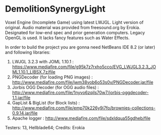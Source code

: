 # DemolitionSynergyLight
Voxel Engine (Incomplete Game) using latest LWJGL. Light version of original. Audio material was provided from freesound.org by Erokia.
Designated for low-end spec and prior generation computers. Legacy OpenGL is used. It lacks fancy features such as Water Effects.

In order to build the project you are gonna need NetBeans IDE 8.2 (or later) and following libraries:

1. LWJGL 3.2.3 with JOML 1.10.1 : https://www.mediafire.com/file/g95k7z7rxho5cco/EVG_LWJGL3.2.3_JOML1.10.1_LIBSX.7z/file
2. PNGDecoder (for loading PNG images) : http://www.mediafire.com/file/jwm38vob6o53s0v/PNGDecoder.jar/file
3. Jorbis OGG Decoder (for OGG audio files) : http://www.mediafire.com/file/1nyvo6zqils70w7/jorbis-oggdecoder-1.1.jar/file
4. GapList & BigList (for Block lists) : http://www.mediafire.com/file/emp70k226y9i7fo/brownies-collections-0.9.14.jar/file
5. Apache logger : http://www.mediafire.com/file/sdxldqua55gdheb/file

Testers: 13, Hellblade64;
Credits: Erokia

